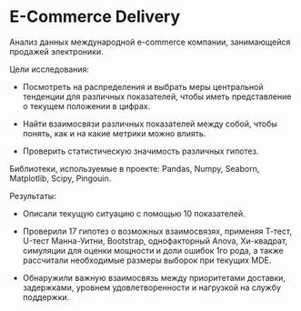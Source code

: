 # E-Commerce Delivery

Анализ данных международной e-commerce компании, занимающейся продажей электроники.

Цели исследования:

- Посмотреть на распределения и выбрать меры центральной тенденции для различных показателей, чтобы иметь представление о текущем положении в цифрах.

- Найти взаимосвязи различных показателей между собой, чтобы понять, как и на какие метрики можно влиять.
 
- Проверить статистическую значимость различных гипотез.

Библиотеки, используемые в проекте: Pandas, Numpy, Seaborn, Matplotlib, Scipy, Pingouin.

Результаты:

- Описали текущую ситуацию с помощью 10 показателей.

- Проверили 17 гипотез о возможных взаимосвязях, применяя Т-тест, U-тест Манна-Уитни, Bootstrap, однофакторный Anova, Хи-квадрат, симуляции для оценки мощности и доли ошибок 1го рода, а также рассчитали необходимые размеры выборок при текущих MDE.

- Обнаружили важную взаимосвязь между приоритетами доставки, задержками, уровнем удовлетворенности и нагрузкой на службу поддержки.


